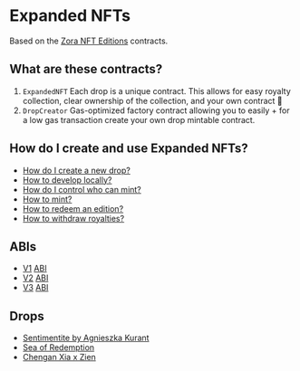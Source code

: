 # Expanded NFTs

Based on the [Zora NFT Editions](https://github.com/ourzora/nft-editions) contracts.

## What are these contracts?

1. `ExpandedNFT`
   Each drop is a unique contract.
   This allows for easy royalty collection, clear ownership of the collection, and your own contract 🎉
2. `DropCreator`
   Gas-optimized factory contract allowing you to easily + for a low gas transaction create your own drop mintable contract.

## How do I create and use Expanded NFTs?

- [How do I create a new drop?](./doc/create-a-drop.md)
- [How to develop locally?](./doc/develop.md)
- [How do I control who can mint?](./doc/permissioning.md)
- [How to mint?](./doc/minting.md)
- [How to redeem an edition?](./doc/redemption.md)
- [How to withdraw royalties?](./doc/withdraw.md)

## ABIs

- [V1](https://github.com/joinzien/expanded-nft/releases/tag/v1.0.0) [ABI](./abi/expandednft_v1.json)
- [V2](https://github.com/joinzien/expanded-nft/releases/tag/v2.0.0) [ABI](./abi/expandednft_v2.json)
- [V3](https://github.com/joinzien/expanded-nft/releases/tag/v3.0.0) [ABI](./abi/expandednft_v3.json)

## Drops

- [Sentimentite by Agnieszka Kurant](https://opensea.io/collection/sentimentite-by-agnieszka-kurant)
- [Sea of Redemption](https://opensea.io/collection/sea-of-redemption)
- [Chengan Xia x Zien](https://opensea.io/collection/chengan-xia-x-zien)
